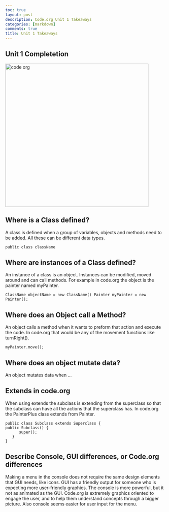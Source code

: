 ```yaml
---
toc: true
layout: post
description: Code.org Unit 1 Takeaways
categories: [markdown]
comments: true
title: Unit 1 Takeaways
---
```


## Unit 1 Completetion
<img width="451" alt="code org" src="https://user-images.githubusercontent.com/89225474/188527015-3aaa113f-c2ee-4ba3-a1dc-99c9218531a5.png">


## Where is a Class defined?
A class is defined when a group of variables, objects and methods need to be added. All these can be different data types.

``` 
public class className 

```

## Where are instances of a Class defined?
An instance of a class is an object. Instances can be modified, moved around and can call methods. For example in code.org the object is the painter named myPainter.

```
ClassName objectName = new ClassName() Painter myPainter = new Painter();

``` 

## Where does an Object call a Method?
An object calls a method when it wants to preform that action and execute the code. In code.org that would be any of the movement functions like turnRight().

```
myPainter.move();

```

## Where does an object mutate data?
An object mutates data when ...

## Extends in code.org
When using extends the subclass is extending from the superclass so that the subclass can have all the actions that the superclass has. In code.org the PainterPlus class extends from Painter.

```
public class Subclass extends Superclass { 
public Subclass() {
      super();
   }
}

```

## Describe Console, GUI differences, or Code.org differences

Making a menu in the console does not require the same design elements that GUI needs, like icons. GUI has a friendly output for someone who is expecting more user-friendly graphics. The console is more powerful, but it not as animated as the GUI. Code.org is extremely graphics oriented to engage the user, and to help them understand concepts through a bigger picture. Also console seems easier for user input for the menu.   
